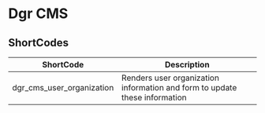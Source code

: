 # Dgr CMS

## ShortCodes

| ShortCode | Description |
| ---- | ---- |
| dgr_cms_user_organization | Renders user organization information and form to update these information |